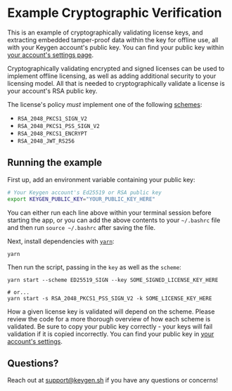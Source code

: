 # Example Cryptographic Verification
This is an example of cryptographically validating license keys, and
extracting embedded tamper-proof data within the key for offline use, all
with your Keygen account's public key. You can find your public key within
[your account's settings page](https://app.keygen.sh/settings).

Cryptographically validating encrypted and signed licenses can be used
to implement offline licensing, as well as adding additional security to
your licensing model. All that is needed to cryptographically validate
a license is your account's RSA public key.

The license's policy _must_ implement one of the following [schemes](https://keygen.sh/docs/api/#policies-create-attrs-scheme):

- `RSA_2048_PKCS1_SIGN_V2`
- `RSA_2048_PKCS1_PSS_SIGN_V2`
- `RSA_2048_PKCS1_ENCRYPT`
- `RSA_2048_JWT_RS256`

## Running the example

First up, add an environment variable containing your public key:

```bash
# Your Keygen account's Ed25519 or RSA public key
export KEYGEN_PUBLIC_KEY="YOUR_PUBLIC_KEY_HERE"
```

You can either run each line above within your terminal session before
starting the app, or you can add the above contents to your `~/.bashrc`
file and then run `source ~/.bashrc` after saving the file.

Next, install dependencies with [`yarn`](https://yarnpkg.comg):

```
yarn
```

Then run the script, passing in the `key` as well as the `scheme`:

```
yarn start --scheme ED25519_SIGN --key SOME_SIGNED_LICENSE_KEY_HERE

# or...
yarn start -s RSA_2048_PKCS1_PSS_SIGN_V2 -k SOME_LICENSE_KEY_HERE
```

How a given license key is validated will depend on the scheme. Please
review the code for a more thorough overview of how each scheme is
validated. Be sure to copy your public key correctly - your keys will
fail validation if it is copied incorrectly. You can find your public
key in [your account's settings](https://app.keygen.sh/settings).

## Questions?

Reach out at [support@keygen.sh](mailto:support@keygen.sh) if you have any
questions or concerns!
